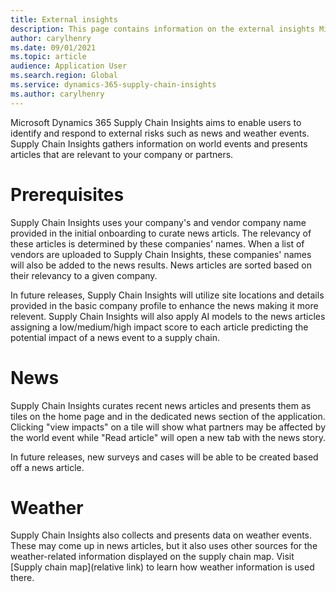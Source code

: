 ```yaml
---
title: External insights
description: This page contains information on the external insights Microsoft Dynamics 365 Supply Chain Insights delivers on real world events
author: carylhenry
ms.date: 09/01/2021
ms.topic: article
audience: Application User
ms.search.region: Global
ms.service: dynamics-365-supply-chain-insights
ms.author: carylhenry
---
```



Microsoft Dynamics 365 Supply Chain Insights aims to enable users to identify and respond to external risks such as news and weather events. Supply Chain Insights gathers information on world events and presents articles that are relevant to your company or partners.

# Prerequisites
Supply Chain Insights uses your company's and vendor company name provided in the initial onboarding to curate news articls. The relevancy of these articles is determined by these companies' names. When a list of vendors are uploaded to Supply Chain Insights, these companies' names will also be added to the news results. News articles are sorted based on their relevancy to a given company.

In future releases, Supply Chain Insights will utilize site locations and details provided in the basic company profile to enhance the news making it more relevent. Supply Chain Insights will also apply AI models to the news articles assigning a low/medium/high impact score to each article predicting the potential impact of a news event to a supply chain. 

# News
Supply Chain Insights curates recent news articles and presents them as tiles on the home page and in the dedicated news section of the application. Clicking "view impacts" on a tile will show what partners may be affected by the world event while "Read article" will open a new tab with the news story.

In future releases, new surveys and cases will be able to be created based off a news article.

# Weather
Supply Chain Insights also collects and presents data on weather events. These may come up in news articles, but it also uses other sources for the weather-related information displayed on the supply chain map. Visit [Supply chain map](relative link) to learn how weather information is used there.

